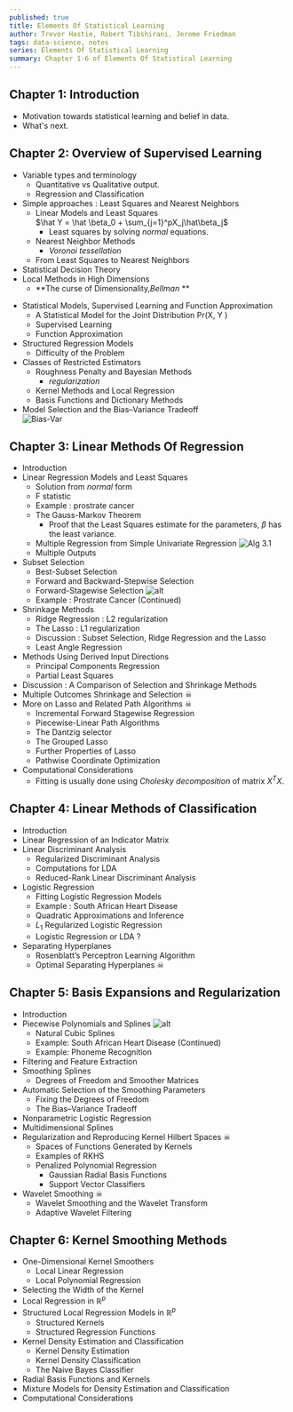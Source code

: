 ```yaml
---
published: true
title: Elements Of Statistical Learning
author: Trevor Hastie, Robert Tibshirani, Jerome Friedman 
tags: data-science, notes
series: Elements Of Statistical Learning
summary: Chapter 1-6 of Elements Of Statistical Learning
---
```


## Chapter 1: Introduction
 * Motivation towards statistical learning and belief in data.
 * What's next.

## Chapter 2: Overview of Supervised Learning   
* Variable types and terminology
    - Quantitative vs Qualitative output.
    - Regression and Classification
* Simple approaches : Least Squares and Nearest Neighbors
    * Linear Models and Least Squares   
$\hat Y = \hat \beta_0 + \sum_{j=1}^pX_j\hat\beta_j$   
        * Least squares by solving *normal* equations.
    * Nearest Neighbor Methods  
        * *Voronoi tessellation*
    * From Least Squares to Nearest Neighbors
* Statistical Decision Theory       
* Local Methods in High Dimensions
    * **The curse of Dimensionality,*Bellman* **
- Statistical Models, Supervised Learning and Function Approximation
    - A Statistical Model for the Joint Distribution Pr(X, Y )
    - Supervised Learning
    - Function Approximation
- Structured Regression Models
    - Difficulty of the Problem
- Classes of Restricted Estimators
    - Roughness Penalty and Bayesian Methods  
        - *regularization*
    - Kernel Methods and Local Regression
    - Basis Functions and Dictionary Methods
- Model Selection and the Bias–Variance Tradeoff   
![Bias-Var](/images/esl/bias-var.png)   

## Chapter 3: Linear Methods Of Regression
- Introduction
- Linear Regression Models and Least Squares
    - Solution from *normal* form
    - F statistic
    - Example : prostrate cancer
    - The Gauss-Markov Theorem
        - Proof that the Least Squares estimate for the parameters, $\beta$ has the least variance.    
    - Multiple Regression from Simple Univariate Regression
    ![Alg 3.1](/images/esl/alg3_1.png)
    - Multiple Outputs
- Subset Selection
    - Best-Subset Selection
    - Forward and Backward-Stepwise Selection
    - Forward-Stagewise Selection
    ![alt](/images/esl/subset-sel.png)
    - Example : Prostrate Cancer (Continued)
- Shrinkage Methods
    - Ridge Regression : L2 regularization
    - The Lasso : L1 regularization
    - Discussion : Subset Selection, Ridge Regression and the Lasso
    - Least Angle Regression
- Methods Using Derived Input Directions
    - Principal Components Regression
    - Partial Least Squares
- Discussion : A Comparison of Selection and Shrinkage Methods
- Multiple Outcomes Shrinkage and Selection ☠
- More on Lasso and Related Path Algorithms ☠
    - Incremental Forward Stagewise Regression
    - Piecewise-Linear Path Algorithms
    - The Dantzig selector
    - The Grouped Lasso
    - Further Properties of Lasso
    - Pathwise Coordinate Optimization
- Computational Considerations  
    - Fitting is usually done using *Cholesky decomposition* of matrix $X^TX$.

## Chapter 4: Linear Methods of Classification
- Introduction
- Linear Regression of an Indicator Matrix
- Linear Discriminant Analysis
    - Regularized Discriminant Analysis
    - Computations for LDA
    - Reduced-Rank Linear Discriminant Analysis
- Logistic Regression
    - Fitting Logistic Regression Models
    - Example : South African Heart Disease
    - Quadratic Approximations and Inference
    - $L_1$ Regularized Logistic Regression
    - Logistic Regression or LDA ?
- Separating Hyperplanes
    - Rosenblatt’s Perceptron Learning Algorithm
    - Optimal Separating Hyperplanes ☠

## Chapter 5: Basis Expansions and Regularization
- Introduction
-  Piecewise Polynomials and Splines
![alt](/images/esl/5_piecewise_1.png)
    - Natural Cubic Splines
    - Example: South African Heart Disease (Continued)
    - Example: Phoneme Recognition
- Filtering and Feature Extraction
- Smoothing Splines
    - Degrees of Freedom and Smoother Matrices
- Automatic Selection of the Smoothing Parameters
    - Fixing the Degrees of Freedom
    - The Bias–Variance Tradeoff
- Nonparametric Logistic Regression
- Multidimensional Splines
- Regularization and Reproducing Kernel Hilbert Spaces ☠
    - Spaces of Functions Generated by Kernels
    - Examples of RKHS
    - Penalized Polynomial Regression
        - Gaussian Radial Basis Functions
        - Support Vector Classifiers
- Wavelet Smoothing ☠
    - Wavelet Smoothing and the Wavelet Transform
    - Adaptive Wavelet Filtering

## Chapter 6: Kernel Smoothing Methods
- One-Dimensional Kernel Smoothers
    - Local Linear Regression
    - Local Polynomial Regression
- Selecting the Width of the Kernel
- Local Regression in ${\mathbb R}^p$
- Structured Local Regression Models in ${\mathbb R}^p$
    - Structured Kernels
    - Structured Regression Functions
- Kernel Density Estimation and Classification
    - Kernel Density Estimation
    - Kernel Density Classification
    - The Naive Bayes Classifier
- Radial Basis Functions and Kernels
- Mixture Models for Density Estimation and Classification
- Computational Considerations
